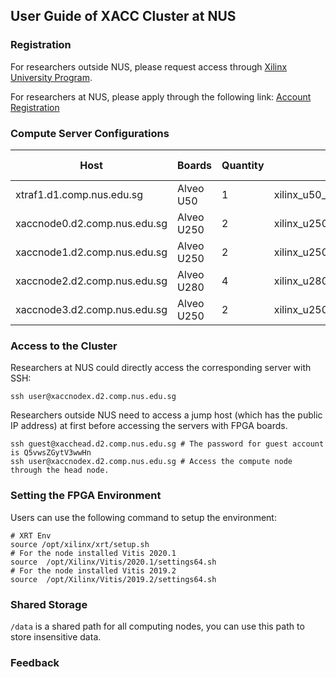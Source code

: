 

## User Guide of XACC Cluster at NUS

### Registration
For researchers outside NUS, please request access through [Xilinx University Program](https://www.xilinx.com/support/university/XUP-XACC.html).

For researchers at NUS, please apply through the following link:
[Account Registration ](https://forms.gle/fvfPgJypd1sSWzHm8) 

### Compute Server Configurations

|Host    | Boards |  Quantity | Shell Version | XRT Version | Vitis Version |
|--------|--------|-------|----------|-------------|-------------------|
| xtraf1.d1.comp.nus.edu.sg    |  Alveo U50 | 1 | xilinx_u50_gen3x16_xdma_201920_3 | 2.7.766 | Vitis 2020.1 |
| xaccnode0.d2.comp.nus.edu.sg |  Alveo U250 | 2 | xilinx_u250_xdma_201830_2 | 2.7.766 | Vitis 2020.1 |
| xaccnode1.d2.comp.nus.edu.sg |  Alveo U250 | 2 | xilinx_u250_xdma_201830_2 | 2.7.766 | Vitis 2020.1 |
| xaccnode2.d2.comp.nus.edu.sg |  Alveo U280 | 4 | xilinx_u280_xdma_201920_1 | 2.5.309 | Vitis 2019.2 |
| xaccnode3.d2.comp.nus.edu.sg |  Alveo U250 | 2 | xilinx_u250_qdma_201920_1 | 2.5.309 | Vitis 2019.2 |

### Access to the Cluster
Researchers at NUS could directly access the corresponding server with SSH: 
```shell
ssh user@xaccnodex.d2.comp.nus.edu.sg
```
Researchers outside NUS need to access a jump host (which has the public IP address) at first before accessing the servers with FPGA boards. 
```shell
ssh guest@xacchead.d2.comp.nus.edu.sg # The password for guest account is Q5vwsZGytV3wwHn
ssh user@xaccnodex.d2.comp.nus.edu.sg # Access the compute node through the head node.
```

### Setting the FPGA Environment

Users can use the following command to setup the environment:
```shell
# XRT Env
source /opt/xilinx/xrt/setup.sh
# For the node installed Vitis 2020.1
source  /opt/Xilinx/Vitis/2020.1/settings64.sh
# For the node installed Vitis 2019.2
source  /opt/Xilinx/Vitis/2019.2/settings64.sh
```

### Shared Storage

```/data``` is a shared path for all computing nodes, you can use this path to store insensitive data.


### Feedback 

